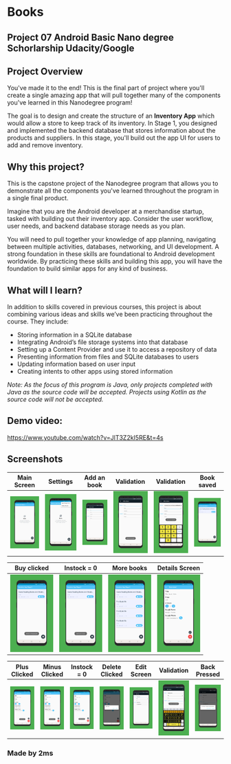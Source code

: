 # Books
## Project 07 Android Basic Nano degree Schorlarship Udacity/Google

## Project Overview
You've made it to the end! This is the final part of project where you'll create a single amazing app that will pull together many of the components you've learned in this Nanodegree program!

The goal is to design and create the structure of an **Inventory App** 
which would allow a store to keep track of its inventory. In Stage 1, 
you designed and implemented the backend database that stores information
about the products and suppliers. In this stage, 
you'll build out the app UI for users to add and remove inventory.

## Why this project?
This is the capstone project of the Nanodegree program 
that allows you to demonstrate all the components you've 
learned throughout the program in a single final product.

Imagine that you are the Android developer at a merchandise startup, 
tasked with building out their inventory app. Consider the user workflow, 
user needs, and backend database storage needs as you plan.

You will need to pull together your knowledge of app planning,
navigating between multiple activities, databases, networking,
and UI development. A strong foundation in these skills are foundational to Android development worldwide. By practicing these skills and building this app, you will have the foundation to build similar apps for any kind of business.

## What will I Iearn?
In addition to skills covered in previous courses, 
this project is about combining various ideas and 
skills we’ve been practicing throughout the course. They include:

* Storing information in a SQLite database
* Integrating Android’s file storage systems into that database
* Setting up a Content Provider and use it to access a repository of data
* Presenting information from files and SQLite databases to users
* Updating information based on user input
* Creating intents to other apps using stored information

_Note: As the focus of this program is Java, only projects 
completed with Java as the source code will be accepted. 
Projects using Kotlin as the source code will not be accepted._

## Demo video:

https://www.youtube.com/watch?v=JlT3Z2kI5RE&t=4s

## Screenshots
Main Screen | Settings  | Add an book | Validation | Validation | Book saved |  
:---------: | :-------: | :---------: | :---------:| :---------:| :---------:| 
<img src="images_ia/screener_1530085045582.png" width="100"> | <img src="images_ia/screener_1530085086286.png" width="100"> | <img src="images_ia/screener_1530085118895.png" width="100"> | <img src="images_ia/screener_1530085147843.png" width="100"> | <img src="images_ia/screener_1530085180407.png" width="100"> | <img src="images_ia/screener_1530085211440.png" width="100"> 

Buy clicked | Instock = 0 | More books | Details Screen |
:----------:| :----------:| :---------:| :-------------:|
<img src="images_ia/screener_1530085252670.png" width="100"> | <img src="images_ia/screener_1530085278477.png" width="100"> | <img src="images_ia/screener_1530085308113.png" width="100"> | <img src="images_ia/screener_1530085333366.png" width="100">

Plus Clicked | Minus Clicked | Instock = 0 | Delete Clicked | Edit Screen | Validation | Back Pressed |
:-----------:| :------------:| :----------:| :-------------:| :----------:| :---------:| :-----------:|
<img src="images_ia/screener_1530085355113.png" width="100"> | <img src="images_ia/screener_1530085377970.png" width="100"> | <img src="images_ia/screener_1530085404561.png" width="100"> | <img src="images_ia/screener_1530085428167.png" width="100"> | <img src="images_ia/screener_1530085452086.png" width="100"> | <img src="images_ia/screener_1530085502837.png" width="100"> | <img src="images_ia/screener_1530085528466.png" width="100"> 

### Made by 2ms
